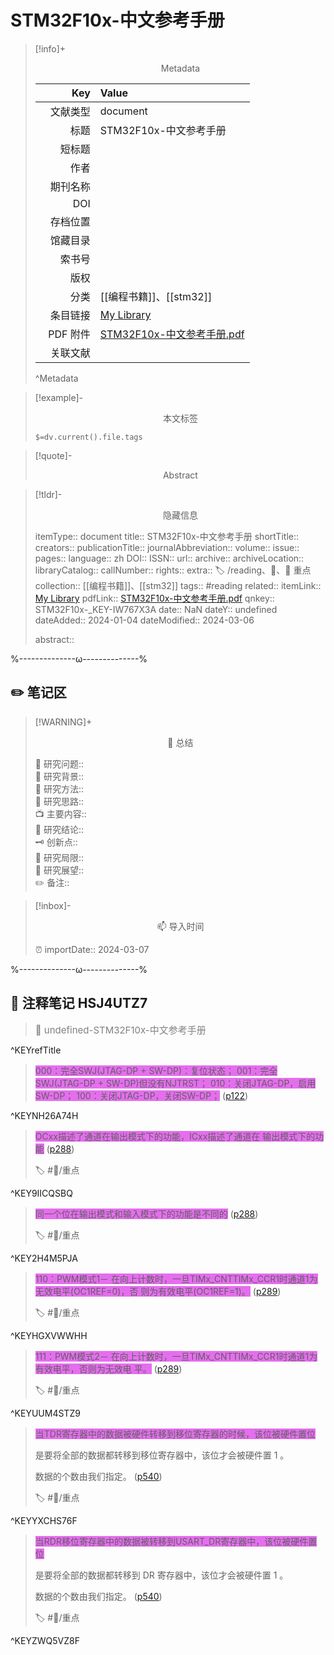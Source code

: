 # STM32F10x-中文参考手册
> [!info]+ <center>Metadata</center>
> 
> |<div style="width: 5em">Key</div>|Value|
> |--:|:--|
> |文献类型|document|
> |标题|STM32F10x-中文参考手册|
> |短标题||
> |作者||
> |期刊名称||
> |DOI||
> |存档位置||
> |馆藏目录||
> |索书号||
> |版权||
> |分类|[[编程书籍]]、[[stm32]]|
> |条目链接|[My Library](zotero://select/library/items/IW767X3A)|
> |PDF 附件|[STM32F10x-中文参考手册.pdf](zotero://open-pdf/library/items/HSJ4UTZ7)|
> |关联文献||
> ^Metadata

> [!example]- <center>本文标签</center>
> 
> `$=dv.current().file.tags`

> [!quote]- <center>Abstract</center>
> 
> 

> [!tldr]- <center>隐藏信息</center>
> 
> itemType:: document
> title:: STM32F10x-中文参考手册
> shortTitle:: 
> creators:: 
> publicationTitle:: 
> journalAbbreviation:: 
> volume:: 
> issue:: 
> pages:: 
> language:: zh
> DOI:: 
> ISSN:: 
> url:: 
> archive:: 
> archiveLocation:: 
> libraryCatalog:: 
> callNumber:: 
> rights:: 
> extra:: 🏷️ /reading、📒、📝 重点
> collection:: [[编程书籍]]、[[stm32]]
> tags:: #reading 
> related:: 
> itemLink:: [My Library](zotero://select/library/items/IW767X3A)
> pdfLink:: [STM32F10x-中文参考手册.pdf](zotero://open-pdf/library/items/HSJ4UTZ7)
> qnkey:: STM32F10x-_KEY-IW767X3A
> date:: NaN
> dateY:: undefined
> dateAdded:: 2024-01-04
> dateModified:: 2024-03-06
> 
> abstract:: 


%--------------ω--------------%

## ✏️ 笔记区

> [!WARNING]+ <center>🐣 总结</center>  
>
>🎯 研究问题::  
>🔎 研究背景::  
>🚀 研究方法::  
>🐔 研究思路::  
>📺 主要内容::  
>🎉 研究结论::  
>🗝️ 创新点::  
>💩 研究局限::  
>🐾 研究展望::  
>✏️ 备注::  

> [!inbox]- <center>📫 导入时间</center>
>
> ⏰ importDate:: 2024-03-07

%--------------ω--------------%

## 📝 注释笔记 HSJ4UTZ7

> <span style="font-size: 15px;color: gray">📍 undefined-STM32F10x-中文参考手册</span>

^KEYrefTitle

> <span class="highlight" style="background-color: #e56eee">000：完全SWJ(JTAG-DP + SW-DP)：复位状态； 001：完全SWJ(JTAG-DP + SW-DP)但没有NJTRST； 010：关闭JTAG-DP，启用SW-DP； 100：关闭JTAG-DP，关闭SW-DP；</span> ([p122](zotero://open-pdf/library/items/HSJ4UTZ7?page=122&annotation=NH26A74H))

^KEYNH26A74H

> <span class="highlight" style="background-color: #e56eee">OCxx描述了通道在输出模式下的功能，ICxx描述了通道在 输出模式下的功能</span> ([p288](zotero://open-pdf/library/items/HSJ4UTZ7?page=288&annotation=9IICQSBQ))
> 
> 🏷️ #📝/重点

^KEY9IICQSBQ

> <span class="highlight" style="background-color: #e56eee">同一个位在输出模式和输入模式下的功能是不同的</span> ([p288](zotero://open-pdf/library/items/HSJ4UTZ7?page=288&annotation=2H4M5PJA))
> 
> 🏷️ #📝/重点

^KEY2H4M5PJA

> <span class="highlight" style="background-color: #e56eee">110：PWM模式1－ 在向上计数时，一旦TIMx_CNTTIMx_CCR1时通道1为无效电平(OC1REF=0)，否 则为有效电平(OC1REF=1)。</span> ([p289](zotero://open-pdf/library/items/HSJ4UTZ7?page=289&annotation=HGXVWWHH))
> 
> 🏷️ #📝/重点

^KEYHGXVWWHH

> <span class="highlight" style="background-color: #e56eee">111：PWM模式2－ 在向上计数时，一旦TIMx_CNTTIMx_CCR1时通道1为有效电平，否则为无效电 平。</span> ([p289](zotero://open-pdf/library/items/HSJ4UTZ7?page=289&annotation=UUM4STZ9))
> 
> 🏷️ #📝/重点

^KEYUUM4STZ9

> <span class="highlight" style="background-color: #e56eee">当TDR寄存器中的数据被硬件转移到移位寄存器的时候，该位被硬件置位</span>
> 
> 是要将全部的数据都转移到移位寄存器中，该位才会被硬件置 1 。
> 
> 数据的个数由我们指定。 ([p540](zotero://open-pdf/library/items/HSJ4UTZ7?page=540&annotation=YXCHS76F))
> 
> 🏷️ #📝/重点

^KEYYXCHS76F

> <span class="highlight" style="background-color: #e56eee">当RDR移位寄存器中的数据被转移到USART_DR寄存器中，该位被硬件置位</span>
> 
> 是要将全部的数据都转移到 DR 寄存器中，该位才会被硬件置 1 。
> 
> 数据的个数由我们指定。 ([p540](zotero://open-pdf/library/items/HSJ4UTZ7?page=540&annotation=ZWQ5VZ8F))
> 
> 🏷️ #📝/重点

^KEYZWQ5VZ8F

